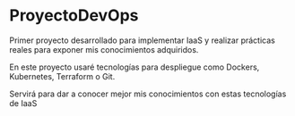 # ProyectoDevOps
Primer proyecto desarrollado para implementar IaaS y realizar prácticas reales para exponer mis conocimientos adquiridos.

En este proyecto usaré tecnologías para despliegue como Dockers, Kubernetes, Terraform o Git.

Servirá para dar a conocer mejor mis conocimientos con estas tecnologías de IaaS


